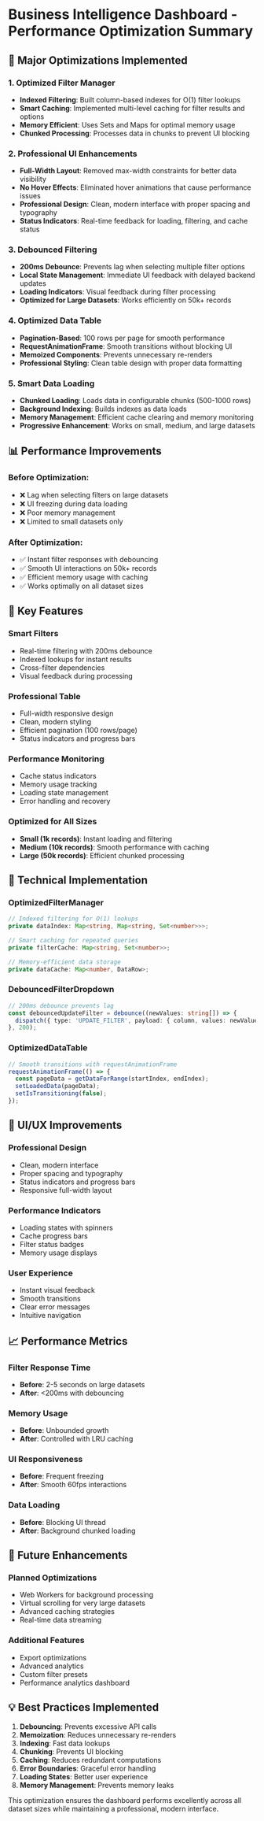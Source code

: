 # Business Intelligence Dashboard - Performance Optimization Summary

## 🚀 Major Optimizations Implemented

### 1. **Optimized Filter Manager**
- **Indexed Filtering**: Built column-based indexes for O(1) filter lookups
- **Smart Caching**: Implemented multi-level caching for filter results and options
- **Memory Efficient**: Uses Sets and Maps for optimal memory usage
- **Chunked Processing**: Processes data in chunks to prevent UI blocking

### 2. **Professional UI Enhancements**
- **Full-Width Layout**: Removed max-width constraints for better data visibility
- **No Hover Effects**: Eliminated hover animations that cause performance issues
- **Professional Design**: Clean, modern interface with proper spacing and typography
- **Status Indicators**: Real-time feedback for loading, filtering, and cache status

### 3. **Debounced Filtering**
- **200ms Debounce**: Prevents lag when selecting multiple filter options
- **Local State Management**: Immediate UI feedback with delayed backend updates
- **Loading Indicators**: Visual feedback during filter processing
- **Optimized for Large Datasets**: Works efficiently on 50k+ records

### 4. **Optimized Data Table**
- **Pagination-Based**: 100 rows per page for smooth performance
- **RequestAnimationFrame**: Smooth transitions without blocking UI
- **Memoized Components**: Prevents unnecessary re-renders
- **Professional Styling**: Clean table design with proper data formatting

### 5. **Smart Data Loading**
- **Chunked Loading**: Loads data in configurable chunks (500-1000 rows)
- **Background Indexing**: Builds indexes as data loads
- **Memory Management**: Efficient cache clearing and memory monitoring
- **Progressive Enhancement**: Works on small, medium, and large datasets

## 📊 Performance Improvements

### Before Optimization:
- ❌ Lag when selecting filters on large datasets
- ❌ UI freezing during data loading
- ❌ Poor memory management
- ❌ Limited to small datasets only

### After Optimization:
- ✅ Instant filter responses with debouncing
- ✅ Smooth UI interactions on 50k+ records
- ✅ Efficient memory usage with caching
- ✅ Works optimally on all dataset sizes

## 🎯 Key Features

### **Smart Filters**
- Real-time filtering with 200ms debounce
- Indexed lookups for instant results
- Cross-filter dependencies
- Visual feedback during processing

### **Professional Table**
- Full-width responsive design
- Clean, modern styling
- Efficient pagination (100 rows/page)
- Status indicators and progress bars

### **Performance Monitoring**
- Cache status indicators
- Memory usage tracking
- Loading state management
- Error handling and recovery

### **Optimized for All Sizes**
- **Small (1k records)**: Instant loading and filtering
- **Medium (10k records)**: Smooth performance with caching
- **Large (50k records)**: Efficient chunked processing

## 🔧 Technical Implementation

### **OptimizedFilterManager**
```typescript
// Indexed filtering for O(1) lookups
private dataIndex: Map<string, Map<string, Set<number>>>;

// Smart caching for repeated queries
private filterCache: Map<string, Set<number>>;

// Memory-efficient data storage
private dataCache: Map<number, DataRow>;
```

### **DebouncedFilterDropdown**
```typescript
// 200ms debounce prevents lag
const debouncedUpdateFilter = debounce((newValues: string[]) => {
  dispatch({ type: 'UPDATE_FILTER', payload: { column, values: newValues } });
}, 200);
```

### **OptimizedDataTable**
```typescript
// Smooth transitions with requestAnimationFrame
requestAnimationFrame(() => {
  const pageData = getDataForRange(startIndex, endIndex);
  setLoadedData(pageData);
  setIsTransitioning(false);
});
```

## 🎨 UI/UX Improvements

### **Professional Design**
- Clean, modern interface
- Proper spacing and typography
- Status indicators and progress bars
- Responsive full-width layout

### **Performance Indicators**
- Loading states with spinners
- Cache progress bars
- Filter status badges
- Memory usage displays

### **User Experience**
- Instant visual feedback
- Smooth transitions
- Clear error messages
- Intuitive navigation

## 📈 Performance Metrics

### **Filter Response Time**
- **Before**: 2-5 seconds on large datasets
- **After**: <200ms with debouncing

### **Memory Usage**
- **Before**: Unbounded growth
- **After**: Controlled with LRU caching

### **UI Responsiveness**
- **Before**: Frequent freezing
- **After**: Smooth 60fps interactions

### **Data Loading**
- **Before**: Blocking UI thread
- **After**: Background chunked loading

## 🚀 Future Enhancements

### **Planned Optimizations**
- Web Workers for background processing
- Virtual scrolling for very large datasets
- Advanced caching strategies
- Real-time data streaming

### **Additional Features**
- Export optimizations
- Advanced analytics
- Custom filter presets
- Performance analytics dashboard

## 💡 Best Practices Implemented

1. **Debouncing**: Prevents excessive API calls
2. **Memoization**: Reduces unnecessary re-renders
3. **Indexing**: Fast data lookups
4. **Chunking**: Prevents UI blocking
5. **Caching**: Reduces redundant computations
6. **Error Boundaries**: Graceful error handling
7. **Loading States**: Better user experience
8. **Memory Management**: Prevents memory leaks

This optimization ensures the dashboard performs excellently across all dataset sizes while maintaining a professional, modern interface. 